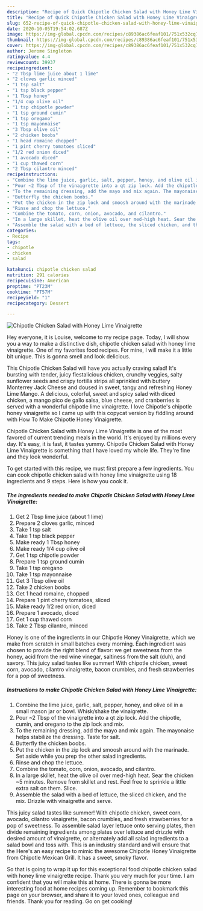 ```yaml
---
description: "Recipe of Quick Chipotle Chicken Salad with Honey Lime Vinaigrette"
title: "Recipe of Quick Chipotle Chicken Salad with Honey Lime Vinaigrette"
slug: 652-recipe-of-quick-chipotle-chicken-salad-with-honey-lime-vinaigrette
date: 2020-10-05T19:54:02.687Z
image: https://img-global.cpcdn.com/recipes/c89386ac6feaf101/751x532cq70/chipotle-chicken-salad-with-honey-lime-vinaigrette-recipe-main-photo.jpg
thumbnail: https://img-global.cpcdn.com/recipes/c89386ac6feaf101/751x532cq70/chipotle-chicken-salad-with-honey-lime-vinaigrette-recipe-main-photo.jpg
cover: https://img-global.cpcdn.com/recipes/c89386ac6feaf101/751x532cq70/chipotle-chicken-salad-with-honey-lime-vinaigrette-recipe-main-photo.jpg
author: Jerome Singleton
ratingvalue: 4.4
reviewcount: 39937
recipeingredient:
- "2 Tbsp lime juice about 1 lime"
- "2 cloves garlic minced"
- "1 tsp salt"
- "1 tsp black pepper"
- "1 Tbsp honey"
- "1/4 cup olive oil"
- "1 tsp chipotle powder"
- "1 tsp ground cumin"
- "1 tsp oregano"
- "1 tsp mayonnaise"
- "3 Tbsp olive oil"
- "2 chicken boobs"
- "1 head romaine chopped"
- "1 pint cherry tomatoes sliced"
- "1/2 red onion diced"
- "1 avocado diced"
- "1 cup thawed corn"
- "2 Tbsp cilantro minced"
recipeinstructions:
- "Combine the lime juice, garlic, salt, pepper, honey, and olive oil in a small mason jar or bowl. Whisk/shake the vinaigrette."
- "Pour ~2 Tbsp of the vinaigrette into a qt zip lock. Add the chipotle, cumin, and oregano to the zip lock and mix."
- "To the remaining dressing, add the mayo and mix again. The mayonaise helps stabilize the dressing. Taste for salt."
- "Butterfly the chicken boobs."
- "Put the chicken in the zip lock and smoosh around with the marinade. Set aside while you prep the other salad ingredients."
- "Rinse and chop the lettuce."
- "Combine the tomato, corn, onion, avocado, and cilantro."
- "In a large skillet, heat the olive oil over med-high heat. Sear the chicken ~5 minutes. Remove from skillet and rest. Feel free to sprinkle a little extra salt on them. Slice."
- "Assemble the salad with a bed of lettuce, the sliced chicken, and the mix. Drizzle with vinaigrette and serve."
categories:
- Recipe
tags:
- chipotle
- chicken
- salad

katakunci: chipotle chicken salad 
nutrition: 291 calories
recipecuisine: American
preptime: "PT23M"
cooktime: "PT57M"
recipeyield: "1"
recipecategory: Dessert

---
```



![Chipotle Chicken Salad with Honey Lime Vinaigrette](https://img-global.cpcdn.com/recipes/c89386ac6feaf101/751x532cq70/chipotle-chicken-salad-with-honey-lime-vinaigrette-recipe-main-photo.jpg)

Hey everyone, it is Louise, welcome to my recipe page. Today, I will show you a way to make a distinctive dish, chipotle chicken salad with honey lime vinaigrette. One of my favorites food recipes. For mine, I will make it a little bit unique. This is gonna smell and look delicious.

This Chipotle Chicken Salad will have you actually craving salad! It&#39;s bursting with tender, juicy fiestalicious chicken, crunchy veggies, salty sunflower seeds and crispy tortilla strips all sprinkled with buttery Monterrey Jack Cheese and doused in sweet, tangy and refreshing Honey Lime Mango. A delicious, colorful, sweet and spicy salad with diced chicken, a mango pico de gallo salsa, blue cheese, and cranberries is served with a wonderful chipotle lime vinaigrette. I love Chipotle&#39;s chipotle honey vinaigrette so I came up with this copycat version by fiddling around with How To Make Chipotle Honey Vinaigrette.

Chipotle Chicken Salad with Honey Lime Vinaigrette is one of the most favored of current trending meals in the world. It's enjoyed by millions every day. It's easy, it is fast, it tastes yummy. Chipotle Chicken Salad with Honey Lime Vinaigrette is something that I have loved my whole life. They're fine and they look wonderful.


To get started with this recipe, we must first prepare a few ingredients. You can cook chipotle chicken salad with honey lime vinaigrette using 18 ingredients and 9 steps. Here is how you cook it.

<!--inarticleads1-->

##### The ingredients needed to make Chipotle Chicken Salad with Honey Lime Vinaigrette:

1. Get 2 Tbsp lime juice (about 1 lime)
1. Prepare 2 cloves garlic, minced
1. Take 1 tsp salt
1. Take 1 tsp black pepper
1. Make ready 1 Tbsp honey
1. Make ready 1/4 cup olive oil
1. Get 1 tsp chipotle powder
1. Prepare 1 tsp ground cumin
1. Take 1 tsp oregano
1. Take 1 tsp mayonnaise
1. Get 3 Tbsp olive oil
1. Take 2 chicken boobs
1. Get 1 head romaine, chopped
1. Prepare 1 pint cherry tomatoes, sliced
1. Make ready 1/2 red onion, diced
1. Prepare 1 avocado, diced
1. Get 1 cup thawed corn
1. Take 2 Tbsp cilantro, minced


Honey is one of the ingredients in our Chipotle Honey Vinaigrette, which we make from scratch in small batches every morning. Each ingredient was chosen to provide the right blend of flavor: we get sweetness from the honey, acid from the red wine vinegar, saltiness from the salt (duh), and savory. This juicy salad tastes like summer! With chipotle chicken, sweet corn, avocado, cilantro vinaigrette, bacon crumbles, and fresh strawberries for a pop of sweetness. 

<!--inarticleads2-->

##### Instructions to make Chipotle Chicken Salad with Honey Lime Vinaigrette:

1. Combine the lime juice, garlic, salt, pepper, honey, and olive oil in a small mason jar or bowl. Whisk/shake the vinaigrette.
1. Pour ~2 Tbsp of the vinaigrette into a qt zip lock. Add the chipotle, cumin, and oregano to the zip lock and mix.
1. To the remaining dressing, add the mayo and mix again. The mayonaise helps stabilize the dressing. Taste for salt.
1. Butterfly the chicken boobs.
1. Put the chicken in the zip lock and smoosh around with the marinade. Set aside while you prep the other salad ingredients.
1. Rinse and chop the lettuce.
1. Combine the tomato, corn, onion, avocado, and cilantro.
1. In a large skillet, heat the olive oil over med-high heat. Sear the chicken ~5 minutes. Remove from skillet and rest. Feel free to sprinkle a little extra salt on them. Slice.
1. Assemble the salad with a bed of lettuce, the sliced chicken, and the mix. Drizzle with vinaigrette and serve.


This juicy salad tastes like summer! With chipotle chicken, sweet corn, avocado, cilantro vinaigrette, bacon crumbles, and fresh strawberries for a pop of sweetness. To assemble salad layer lettuce onto serving plates, then divide remaining ingredients among plates over lettuce and drizzle with desired amount of vinaigrette, or alternately add all salad ingredients to a salad bowl and toss with. This is an industry standard and will ensure that the Here&#39;s an easy recipe to mimic the awesome Chipotle Honey Vinaigrette from Chipotle Mexican Grill. It has a sweet, smoky flavor. 

So that is going to wrap it up for this exceptional food chipotle chicken salad with honey lime vinaigrette recipe. Thank you very much for your time. I am confident that you will make this at home. There is gonna be more interesting food at home recipes coming up. Remember to bookmark this page on your browser, and share it to your loved ones, colleague and friends. Thank you for reading. Go on get cooking!
